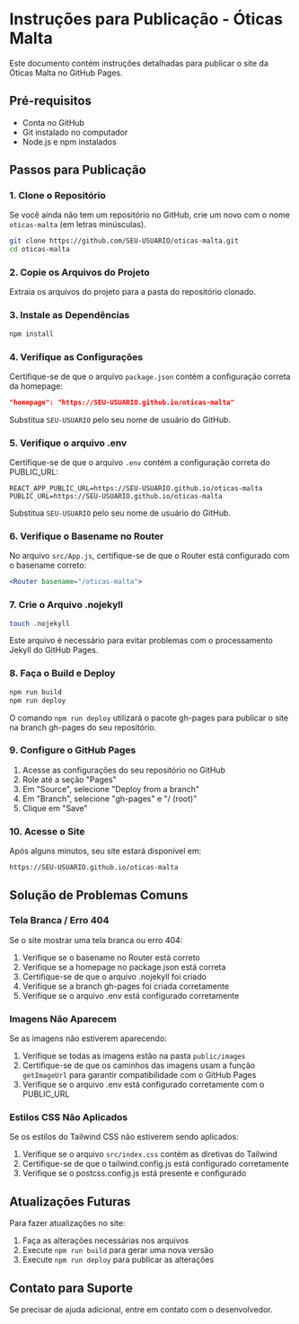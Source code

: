 # Instruções para Publicação - Óticas Malta

Este documento contém instruções detalhadas para publicar o site da Óticas Malta no GitHub Pages.

## Pré-requisitos

- Conta no GitHub
- Git instalado no computador
- Node.js e npm instalados

## Passos para Publicação

### 1. Clone o Repositório

Se você ainda não tem um repositório no GitHub, crie um novo com o nome `oticas-malta` (em letras minúsculas).

```bash
git clone https://github.com/SEU-USUARIO/oticas-malta.git
cd oticas-malta
```

### 2. Copie os Arquivos do Projeto

Extraia os arquivos do projeto para a pasta do repositório clonado.

### 3. Instale as Dependências

```bash
npm install
```

### 4. Verifique as Configurações

Certifique-se de que o arquivo `package.json` contém a configuração correta da homepage:

```json
"homepage": "https://SEU-USUARIO.github.io/oticas-malta"
```

Substitua `SEU-USUARIO` pelo seu nome de usuário do GitHub.

### 5. Verifique o arquivo .env

Certifique-se de que o arquivo `.env` contém a configuração correta do PUBLIC_URL:

```
REACT_APP_PUBLIC_URL=https://SEU-USUARIO.github.io/oticas-malta
PUBLIC_URL=https://SEU-USUARIO.github.io/oticas-malta
```

Substitua `SEU-USUARIO` pelo seu nome de usuário do GitHub.

### 6. Verifique o Basename no Router

No arquivo `src/App.js`, certifique-se de que o Router está configurado com o basename correto:

```jsx
<Router basename="/oticas-malta">
```

### 7. Crie o Arquivo .nojekyll

```bash
touch .nojekyll
```

Este arquivo é necessário para evitar problemas com o processamento Jekyll do GitHub Pages.

### 8. Faça o Build e Deploy

```bash
npm run build
npm run deploy
```

O comando `npm run deploy` utilizará o pacote gh-pages para publicar o site na branch gh-pages do seu repositório.

### 9. Configure o GitHub Pages

1. Acesse as configurações do seu repositório no GitHub
2. Role até a seção "Pages"
3. Em "Source", selecione "Deploy from a branch"
4. Em "Branch", selecione "gh-pages" e "/ (root)"
5. Clique em "Save"

### 10. Acesse o Site

Após alguns minutos, seu site estará disponível em:

```
https://SEU-USUARIO.github.io/oticas-malta
```

## Solução de Problemas Comuns

### Tela Branca / Erro 404

Se o site mostrar uma tela branca ou erro 404:

1. Verifique se o basename no Router está correto
2. Verifique se a homepage no package.json está correta
3. Certifique-se de que o arquivo .nojekyll foi criado
4. Verifique se a branch gh-pages foi criada corretamente
5. Verifique se o arquivo .env está configurado corretamente

### Imagens Não Aparecem

Se as imagens não estiverem aparecendo:

1. Verifique se todas as imagens estão na pasta `public/images`
2. Certifique-se de que os caminhos das imagens usam a função `getImageUrl` para garantir compatibilidade com o GitHub Pages
3. Verifique se o arquivo .env está configurado corretamente com o PUBLIC_URL

### Estilos CSS Não Aplicados

Se os estilos do Tailwind CSS não estiverem sendo aplicados:

1. Verifique se o arquivo `src/index.css` contém as diretivas do Tailwind
2. Certifique-se de que o tailwind.config.js está configurado corretamente
3. Verifique se o postcss.config.js está presente e configurado

## Atualizações Futuras

Para fazer atualizações no site:

1. Faça as alterações necessárias nos arquivos
2. Execute `npm run build` para gerar uma nova versão
3. Execute `npm run deploy` para publicar as alterações

## Contato para Suporte

Se precisar de ajuda adicional, entre em contato com o desenvolvedor.
